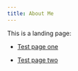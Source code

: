 ```yaml
---
title: About Me
---
```


This is a landing page:

- [Test page one](/testpages/testpage1)

- [Test page two](/testpages/testpage2)
